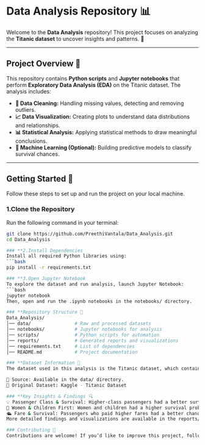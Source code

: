 # **Data Analysis Repository 📊**

Welcome to the **Data Analysis** repository! This project focuses on analyzing the **Titanic dataset** to uncover insights and patterns. 🚢  

---

## **Project Overview 📝**  

This repository contains **Python scripts** and **Jupyter notebooks** that perform **Exploratory Data Analysis (EDA)** on the Titanic dataset. The analysis includes:  

- **🧹 Data Cleaning:** Handling missing values, detecting and removing outliers.  
- **📈 Data Visualization:** Creating plots to understand data distributions and relationships.  
- **📊 Statistical Analysis:** Applying statistical methods to draw meaningful conclusions.  
- **🤖 Machine Learning (Optional):** Building predictive models to classify survival chances.  

---

## **Getting Started 🚀**  

Follow these steps to set up and run the project on your local machine.  

### **1.Clone the Repository**  
Run the following command in your terminal:  
```bash
git clone https://github.com/PreethiVantala/Data_Analysis.git
cd Data_Analysis

### **2.Install Dependencies
Install all required Python libraries using:
```bash
pip install -r requirements.txt

### **3.Open Jupyter Notebook
To explore the dataset and run analysis, launch Jupyter Notebook:
```bash
jupyter notebook
Then, open and run the .ipynb notebooks in the notebooks/ directory.

### **Repository Structure 📂
Data_Analysis/
│── data/                # Raw and processed datasets
│── notebooks/           # Jupyter notebooks for analysis
│── scripts/             # Python scripts for automation
│── reports/             # Generated reports and visualizations
│── requirements.txt     # List of dependencies
│── README.md            # Project documentation

### **Dataset Information 📜
The dataset used in this analysis is the Titanic dataset, which contains details about passengers aboard the Titanic, including survival status.

📂 Source: Available in the data/ directory.
🔗 Original Dataset: Kaggle - Titanic Dataset

### **Key Insights & Findings 🔍
💡 Passenger Class & Survival: Higher-class passengers had a better survival rate.
👩 Women & Children First: Women and children had a higher survival probability.
🛳️ Fare & Survival: Passengers who paid higher fares had a better chance of survival.
More detailed findings and visualizations are available in the reports/ directory.

### Contributing 🤝
Contributions are welcome! If you’d like to improve this project, follow these steps:


